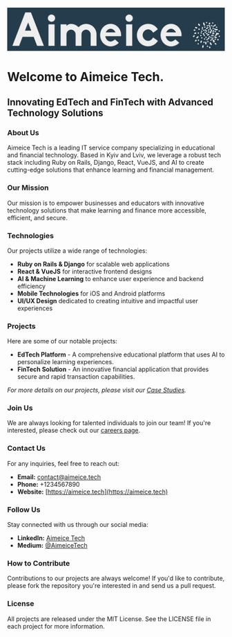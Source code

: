 ![Logo](./aimeice-tech-logo.png)

# Welcome to Aimeice Tech.

## Innovating EdTech and FinTech with Advanced Technology Solutions

### About Us
Aimeice Tech is a leading IT service company specializing in educational and financial technology. Based in Kyiv and Lviv, we leverage a robust tech stack including Ruby on Rails, Django, React, VueJS, and AI to create cutting-edge solutions that enhance learning and financial management.

### Our Mission
Our mission is to empower businesses and educators with innovative technology solutions that make learning and finance more accessible, efficient, and secure.

### Technologies
Our projects utilize a wide range of technologies:
- **Ruby on Rails & Django** for scalable web applications
- **React & VueJS** for interactive frontend designs
- **AI & Machine Learning** to enhance user experience and backend efficiency
- **Mobile Technologies** for iOS and Android platforms
- **UI/UX Design** dedicated to creating intuitive and impactful user experiences

### Projects
Here are some of our notable projects:
- **EdTech Platform** - A comprehensive educational platform that uses AI to personalize learning experiences.
- **FinTech Solution** - An innovative financial application that provides secure and rapid transaction capabilities.

_For more details on our projects, please visit our [Case Studies](https://aimeice.tech/case-studies/)._


### Join Us
We are always looking for talented individuals to join our team! If you're interested, please check out our [careers page](https://aimeice.tech/jobs/).

### Contact Us
For any inquiries, feel free to reach out:
- **Email:** [contact@aimeice.tech](mailto:contact@aimeice.tech)
- **Phone:** +1234567890
- **Website:** [https://aimeice.tech](https://aimeice.tech)

### Follow Us
Stay connected with us through our social media:
- **LinkedIn:** [Aimeice Tech](https://www.linkedin.com/company/aimeice/)
- **Medium:** [@AimeiceTech](https://medium.com/@aimeice-tech)

### How to Contribute
Contributions to our projects are always welcome! If you'd like to contribute, please fork the repository you're interested in and send us a pull request.

### License
All projects are released under the MIT License. See the LICENSE file in each project for more information.
